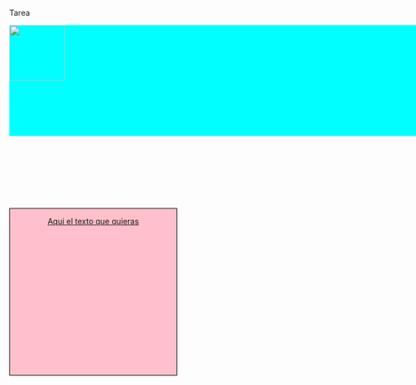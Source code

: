 <html>

<head>

<tittle>Tarea</tittle>

</head>

<style>


  
.contenedor{


        text-aling: center;


        background-color: Aqua;


        height: 200px;
        
 
        width: 1000px;
        

        float: left;



}

#cuadro_izquierda{
 
   background-color: Pink;
   
   border: 1px solid black;
    float: left;

    height: 300px;
    text-align: center;
 
   width: 300px;
    margin-right: 20px;
  
  margin-top: 130px;

}
 
</style>

<body>

<div class="contenedor">
     
        
<img src="https://t2.pbb.ltmcdn.com/es/posts/5/9/3/nombres_de_nina_con_la_letra_n_4395_600.jpg" width="100" height="100">


</div>
             
        
 <div id="cuadro_izquierda">
  
<a href="http://D:/obtenernumeromayor.html" >Aqui el texto que quieras</a>


  </div>
 
</body>

</html>

